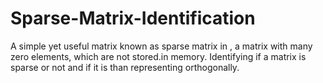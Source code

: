 # Sparse-Matrix-Identification
A simple yet useful matrix known as sparse matrix in , a matrix with many zero elements, which are not stored.in memory. Identifying if a matrix is sparse or not and if it is than representing orthogonally. 
